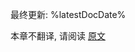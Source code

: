 [//]: # (title: Kotlin Multiplatform 兼容性指南)

最终更新: %latestDocDate%

本章不翻译, 请阅读 [原文](https://kotlinlang.org/docs/multiplatform-compatibility-guide.html)
